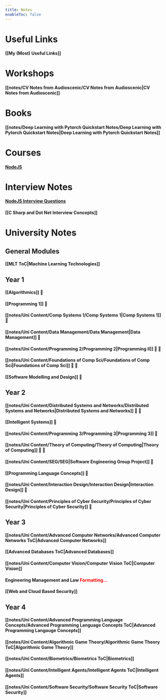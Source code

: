 ```yaml
---
title: Notes
enableToc: false
---
```


# Useful Links

#### [[My (Most) Useful Links]]

# Workshops

#### [[notes/CV Notes from Audioscenic/CV Notes from Audioscenic|CV Notes from Audioscenic]]

# Books

#### [[notes/Deep Learning with Pytorch Quickstart Notes/Deep Learning with Pytorch Quickstart Notes|Deep Learning with Pytorch Quickstart Notes]]

# Courses

#### [NodeJS](content/notes/NodeJS/NodeJS.md)

# Interview Notes

#### [NodeJS Interview Questions](NodeJS%20Interview%20Questions.md)

#### [[C Sharp and Dot Net Interview Concepts]]

# University Notes

## General Modules

#### [[MLT ToC|Machine Learning Technologies]]

## Year 1

#### [[Algorithmics]] 📝

#### [[Programming 1]] 📝

#### [[notes/Uni Content/Comp Systems 1/Comp Systems 1|Comp Systems 1]] 📝

#### [[notes/Uni Content/Data Management/Data Management|Data Management]] 📝

#### [[notes/Uni Content/Programming 2/Programming 2|Programming II]] 📝 📙

#### [[notes/Uni Content/Foundations of Comp Sci/Foundations of Comp Sci|Foundations of Comp Sci]] 📝 📙

#### [[Software Modelling and Design]] 📝

## Year 2

#### [[notes/Uni Content/Distributed Systems and Networks/Distributed Systems and Networks|Distributed Systems and Networks]] 📝 📙

#### [[Intelligent Systems]] 📝

#### [[notes/Uni Content/Programming 3/Programming 3|Programming 3]] 📝

#### [[notes/Uni Content/Theory of Computing/Theory of Computing|Theory of Computing]] 📝 📙

#### [[notes/Uni Content/SEG/SEG|Software Engineering Group Project]] 📝

#### [[Programming Language Concepts]] 📝

#### [[notes/Uni Content/Interaction Design/Interaction Design|Interaction Design]] 📝

#### [[notes/Uni Content/Principles of Cyber Security/Principles of Cyber Security|Principles of Cyber Security]] 📝

## Year 3

#### [[notes/Uni Content/Advanced Computer Networks/Advanced Computer Networks ToC|Advanced Computer Networks]]

#### [[Advanced Databases ToC|Advanced Databases]]

#### [[notes/Uni Content/Computer Vision/Computer Vision ToC|Computer Vision]]

#### Engineering Management and Law <font color="red">Formatting...</font>

#### [[Web and Cloud Based Security]]

## Year 4

#### [[notes/Uni Content/Advanced Programming Language Concepts/Advanced Programming Language Concepts ToC|Advanced Programming Langauge Concepts]] 

#### [[notes/Uni Content/Algorithmic Game Theory/Algorithmic Game Theory ToC|Algorithmic Game Theory]]

#### [[notes/Uni Content/Biometrics/Biometrics ToC|Biometrics]]

#### [[notes/Uni Content/Intelligent Agents/Intelligent Agents ToC|Intelligent Agents]]

#### [[notes/Uni Content/Software Security/Software Security ToC|Software Security]] 